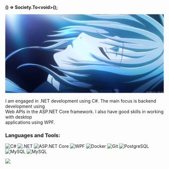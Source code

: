 **() => Society.To&lt;void&gt;();**

<body>
     <div>
        <img src="48db431f657fda889392d82d188211d5.gif" width="580px" height="250px" alt="About Me">
    </div>
    <p>
        I am engaged in .NET development using C#. The main focus is backend development using<br> 
         Web APIs in the ASP.NET Core framework. I also have good skills in working with desktop<br>  
         applications using WPF.
    </p>
</body>

### Languages and Tools:
![C#](https://img.shields.io/badge/-C%23-090909?style=for-the-badge&logo=c-sharp&logoColor=white)
![.NET](https://img.shields.io/badge/-.NET-090909?style=for-the-badge&logo=dotnet)
![ASP.NET Core](https://img.shields.io/badge/-ASP.NET_Core-090909?style=for-the-badge)
![WPF](https://img.shields.io/badge/-WPF-090909?style=for-the-badge&logo=dotnet)
![Docker](https://img.shields.io/badge/-Docker-090909?style=for-the-badge&logo=docker)
![Git](https://img.shields.io/badge/-Git-090909?style=for-the-badge&logo=git)
![PostgreSQL](https://img.shields.io/badge/-PostgreSQL-090909?style=for-the-badge&logo=postgresql)
![MySQL](https://img.shields.io/badge/-MySQL-090909?style=for-the-badge&logo=mysql)
![MySQL](https://img.shields.io/badge/-Postman-090909?style=for-the-badge&logo=postman)

<div align="left">
  <img src="https://visitor-badge.laobi.icu/badge?page_id=1args.1args&"/>
</div>

